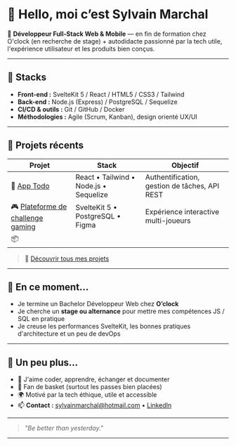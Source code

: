 # 👋 Hello, moi c’est Sylvain Marchal

🎯 **Développeur Full‑Stack Web & Mobile** — en fin de formation chez O'clock (en recherche de stage) + autodidacte passionné par la tech utile, l'expérience utilisateur et les produits bien conçus.

---

## 🧰 Stacks

- **Front-end :** SvelteKit 5 / React / HTML5 / CSS3 / Tailwind  
- **Back-end :** Node.js (Express) / PostgreSQL / Sequelize  
- **CI/CD & outils :** Git / GitHub / Docker  
- **Méthodologies :** Agile (Scrum, Kanban), design orienté UX/UI  

---

## 🚀 Projets récents

| Projet | Stack | Objectif |
|--------|-------|----------|
| 📝 [App Todo](#) | React • Tailwind • Node.js • Sequelize | Authentification, gestion de tâches, API REST |
| 🎮 [Plateforme de challenge gaming](#) | SvelteKit 5 • PostgreSQL • Figma | Expérience interactive multi-joueurs |
| 📦 

> 🔗 [Découvrir tous mes projets](https://github.com/Senngy?tab=repositories)

---

## 👀 En ce moment...

- Je termine un Bachelor Développeur Web chez **O’clock**
- Je cherche un **stage ou alternance** pour mettre mes compétences JS / SQL en pratique
- Je creuse les performances SvelteKit, les bonnes pratiques d'architecture et un peu de devOps

---

## 🧠 Un peu plus...

- 💬 J'aime coder, apprendre, échanger et documenter
- 🏀 Fan de basket (surtout les passes bien placées)
- 🌍 Motivé par la tech éthique, utile et accessible
- 📫 **Contact :** [sylvainmarchal@hotmail.com](mailto:sylvainmarchal@hotmail.com) • [LinkedIn](https://linkedin.com/in/username)

---

> *"Be better than yesterday."*

---

